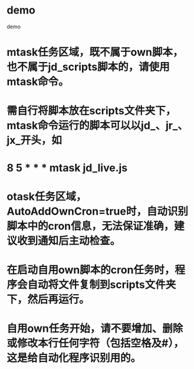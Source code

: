 # demo
demo
# mtask任务区域，既不属于own脚本，也不属于jd_scripts脚本的，请使用mtask命令。


# 需自行将脚本放在scripts文件夹下，mtask命令运行的脚本可以以jd_、jr_、jx_开头，如
# 8 5 * * * mtask jd_live.js


# otask任务区域，AutoAddOwnCron=true时，自动识别脚本中的cron信息，无法保证准确，建议收到通知后主动检查。
# 在启动自用own脚本的cron任务时，程序会自动将文件复制到scripts文件夹下，然后再运行。
# 自用own任务开始，请不要增加、删除或修改本行任何字符（包括空格及#），这是给自动化程序识别用的。

